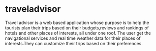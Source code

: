 # traveladvisor
Travel advisor is a web based application whose purpose is to help the tourists  plan their trips based on their budgets,reviews and rankings of hotels and other places of interests, all under one roof. The user get the  navigational services and real time weather data for their places of interests.They can customize their trips based on their preferences.
